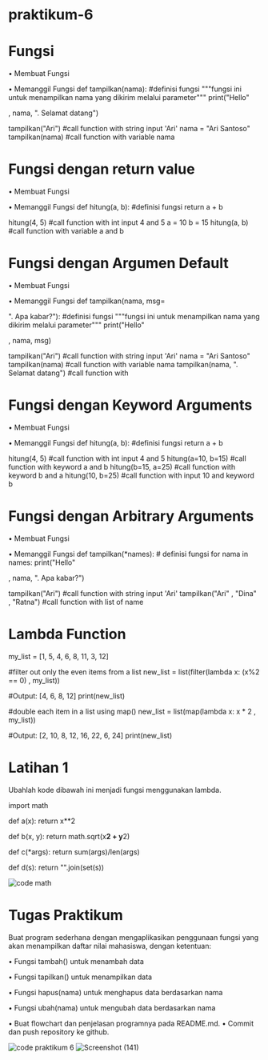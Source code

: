 # praktikum-6
# Fungsi

• Membuat Fungsi

• Memanggil Fungsi
def tampilkan(nama): #definisi fungsi
"""fungsi ini untuk menampilkan nama yang dikirim melalui
parameter"""
print("Hello"

, nama, ". Selamat datang")

tampilkan("Ari") #call function with string input 'Ari'
nama = "Ari Santoso"
tampilkan(nama) #call function with variable nama

# Fungsi dengan return value

• Membuat Fungsi

• Memanggil Fungsi
def hitung(a, b): #definisi fungsi
return a + b

hitung(4, 5) #call function with int input 4 and 5
a = 10
b = 15
hitung(a, b) #call function with variable a and b

# Fungsi dengan Argumen Default

• Membuat Fungsi

• Memanggil Fungsi
def tampilkan(nama, msg=

". Apa kabar?"): #definisi fungsi
"""fungsi ini untuk menampilkan nama yang dikirim melalui
parameter"""
print("Hello"

, nama, msg)

tampilkan("Ari") #call function with string input 'Ari'
nama = "Ari Santoso"
tampilkan(nama) #call function with variable nama
tampilkan(nama, ". Selamat datang") #call function with

# Fungsi dengan Keyword Arguments

• Membuat Fungsi

• Memanggil Fungsi
def hitung(a, b): #definisi fungsi
return a + b

hitung(4, 5) #call function with int input 4 and 5
hitung(a=10, b=15) #call function with keyword a and b
hitung(b=15, a=25) #call function with keyword b and a
hitung(10, b=25) #call function with input 10 and keyword b

# Fungsi dengan Arbitrary Arguments

• Membuat Fungsi

• Memanggil Fungsi
def tampilkan(*names): # definisi fungsi
for nama in names:
print("Hello"

, nama, ". Apa kabar?")

tampilkan("Ari") #call function with string input 'Ari'
tampilkan("Ari"
,
"Dina"
,
"Ratna") #call function with list of name

# Lambda Function

my_list = [1, 5, 4, 6, 8, 11, 3, 12]

#filter out only the even items from a list
new_list = list(filter(lambda x: (x%2 == 0) , my_list))

#Output: [4, 6, 8, 12]
print(new_list)

#double each item in a list using map()
new_list = list(map(lambda x: x * 2 , my_list))

#Output: [2, 10, 8, 12, 16, 22, 6, 24]
print(new_list)

# Latihan 1

Ubahlah kode dibawah ini menjadi fungsi menggunakan lambda.

import math

def a(x):
return x**2

def b(x, y):
return math.sqrt(x**2 + y**2)

def c(*args):
return sum(args)/len(args)

def d(s):
return "".join(set(s))

![code math](https://github.com/Reardhyan/praktikum-6/assets/148032571/420847cf-7706-4e95-a6bf-b674920a515f)

# Tugas Praktikum

Buat program sederhana dengan mengaplikasikan penggunaan fungsi
yang akan menampilkan daftar nilai mahasiswa, dengan ketentuan:

• Fungsi tambah() untuk menambah data

• Fungsi tapilkan() untuk menampilkan data

• Fungsi hapus(nama) untuk menghapus data berdasarkan nama

• Fungsi ubah(nama) untuk mengubah data berdasarkan nama

• Buat flowchart dan penjelasan programnya pada README.md. • Commit dan push repository ke github.

![code praktikum 6](https://github.com/Reardhyan/praktikum-6/assets/148032571/1fd2ffbf-62f5-491b-b538-e03c1a5ab19b)
![Screenshot (141)](https://github.com/Reardhyan/praktikum-6/assets/148032571/61ed7580-c7b9-4ad4-86e6-102f70d89045)


